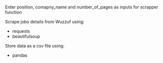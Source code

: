 Enter position, comapny_name and number_of_pages as inputs for scrapper function

Scrape jobs details from Wuzzuf using:
- requests
- beautifulsoup
  
Store data as a csv file using:
- pandas
